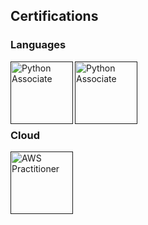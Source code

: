 ## Certifications
<div>
<h3>Languages</h3>
<a href="" target="_blank"> <img align="left" src="https://images.credly.com/size/340x340/images/d8017c77-3cc0-4fdf-8e17-62e50632812e/bronze_1_small.png" alt="Python Associate" height="100px"/> </a>
<a href="" target="_blank"> <img align="left" src="https://images.credly.com/size/340x340/images/d8017c77-3cc0-4fdf-8e17-62e50632812e/bronze_1_small.png" alt="Python Associate" height="100px"/> </a>
</div>
<br><br><br><br><br>
<div>
<h3>Cloud</h3>
<a href="" target="_blank"> <img align="left" src="https://images.credly.com/size/340x340/images/00634f82-b07f-4bbd-a6bb-53de397fc3a6/image.png" alt="AWS Practitioner" height="100px"/> </a>
</div>
